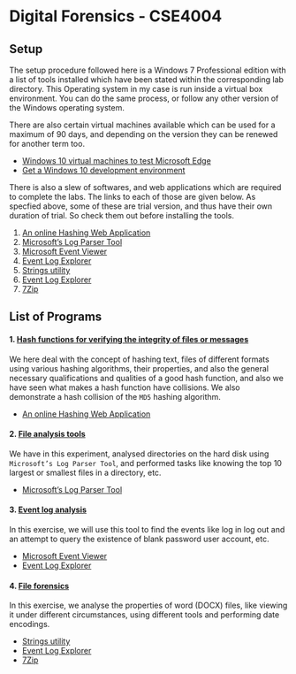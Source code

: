 # Digital Forensics - CSE4004


## Setup

The setup procedure followed here is a Windows 7 Professional edition with a list of tools installed which have been stated within the corresponding lab directory. This Operating system in my case is run inside a virtual box environment. You can do the same process, or follow any other version of the Windows operating system.

There are also certain virtual machines available which can be used for a maximum of 90 days, and depending on the version they can be renewed for another term too.

* [Windows 10 virtual machines to test Microsoft Edge](https://developer.microsoft.com/en-us/microsoft-edge/tools/vms/)
* [Get a Windows 10 development environment](https://developer.microsoft.com/en-us/windows/downloads/virtual-machines/)


There is also a slew of softwares, and web applications which are required to complete the labs. The links to each of those are given below. As specfied above, some of these are trial version, and thus have their own duration of trial. So check them out before installing the tools.

1. [An online Hashing Web Application](http://www.fileformat.info/tool/hash.htm)
2. [Microsoft’s Log Parser Tool](https://www.microsoft.com/en-us/download/details.aspx?id=24659)
3. [Microsoft Event Viewer](https://docs.microsoft.com/en-us/host-integration-server/core/windows-event-viewer1)
4. [Event Log Explorer](https://eventlogxp.com/download.php)
5. [Strings utility](https://docs.microsoft.com/en-us/sysinternals/downloads/strings)
6. [Event Log Explorer](https://www.digital-detective.net/dcode/)
7. [7Zip](https://www.7-zip.org/download.html)



## List of Programs

#### 1. [Hash functions for verifying the integrity of files or messages](./Hash_Functions_Lab_1)

We here deal with the concept of hashing text, files of different formats using various hashing algorithms, their properties, and also the general necessary qualifications and qualities of a good hash function, and also we have seen what makes a hash function have collisions. We also demonstrate a hash collision of the `MD5` hashing algorithm.

* [An online Hashing Web Application](http://www.fileformat.info/tool/hash.htm)


#### 2. [File analysis tools](./File_Analysis_Lab_2)

We have in this experiment, analysed directories on the hard disk using `Microsoft’s Log Parser Tool`, and performed tasks like knowing the top 10 largest or smallest files in a directory, etc.

* [Microsoft’s Log Parser Tool](https://www.microsoft.com/en-us/download/details.aspx?id=24659)


#### 3. [Event log analysis](./Event_Logs_Lab_3)

In this exercise, we will use this tool to find the events like log in log out and an attempt to query the existence of blank password user account, etc.

* [Microsoft Event Viewer](https://docs.microsoft.com/en-us/host-integration-server/core/windows-event-viewer1)
* [Event Log Explorer](https://eventlogxp.com/download.php)


#### 4. [File forensics](./File_Forensics_Lab_4)

In this exercise, we analyse the properties of word (DOCX) files, like viewing it under different circumstances, using different tools and performing date encodings.

* [Strings utility](https://docs.microsoft.com/en-us/sysinternals/downloads/strings)
* [Event Log Explorer](https://www.digital-detective.net/dcode/)
* [7Zip](https://www.7-zip.org/download.html)
